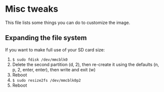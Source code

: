 # Misc tweaks

This file lists some things you can do to customize the image.

## Expanding the file system

If you want to make full use of your SD card size:

1. `$ sudo fdisk /dev/mmcblk0`
1. Delete the second partition (d, 2), then re-create it using the defaults (n, p, 2, enter, enter), then write and exit (w)
1. Reboot
1. `$ sudo resize2fs /dev/mmcblk0p2`
1. Reboot
